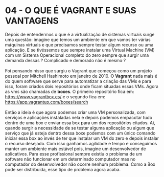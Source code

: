 # 04 - O QUE É VAGRANT E SUAS VANTAGENS

Depois de entendermos o que é a virtualização de sistemas virtuais surge uma questão: imagine que temos um ambiente em que vamos ter várias máquinas virtuais e que precisamos sempre testar algum recurso ou uma aplicação. E se tivéssemos que sempre instalar uma Virtual Machine (VM) com um Sistema Operacional completo do zero sempre que surgir uma demanda dessas ? Complicado e demorado não é mesmo ? <br></br>
Foi pensando nisso que surgiu o Vagrant que começou como um projeto pessoal por Mitchell Hashimoto em janeiro de 2010. O **Vagrant** nada mais é do quem software que serve para automatizar a criação das VMs e para isso, foram criados dois repositórios onde ficam situadas essas VMs. Agora as vms são chamadas de **boxes**. O primeiro repositório fica em: https://www.vagrantbox.es/ e o segundo fica em: https://app.vagrantup.com/boxes/search <br></br>
Então a ideia é que agora podemos criar uma VM personalizada, com serviços e aplicações instaladas nela e depois podemos empacotar tudo dentro de uma box e enviar essa box para um dos repositórios citados. Ai, quando surgir a necessidade de se testar alguma aplicação ou algum que serviço que já esteja dentro dessa boxe podemos com um único comando iniciar essa box ao invés de ter que instalar um VM do zero e depois instalar o recurso desejado. Com isso ganhamos agilidade e tempo e conseguimos manter um ambiente mais estável pois, imagine um desenvolvedor de aplicativos. Para esse profissional sempre existiu o problema de um software não funcionar em um determinado computador mas no computador do desenvolvedor não ocorre nenhum problema. Como a Box pode ser distribuída, esse tipo de problema agora acaba.